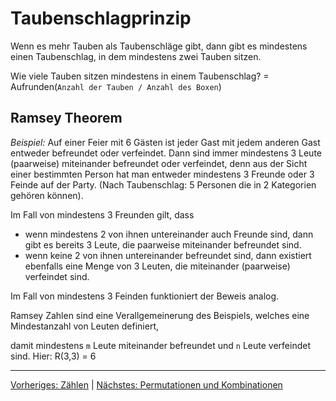 # Taubenschlagprinzip

Wenn es mehr Tauben als Taubenschläge gibt, dann gibt es mindestens einen Taubenschlag, in dem mindestens zwei Tauben sitzen.

Wie viele Tauben sitzen mindestens in einem Taubenschlag? = Aufrunden(`Anzahl der Tauben / Anzahl des Boxen`)

## Ramsey Theorem

*Beispiel:* Auf einer Feier mit 6 Gästen ist jeder Gast mit jedem anderen Gast entweder befreundet oder verfeindet. Dann sind immer mindestens 3 Leute (paarweise) miteinander befreundet oder verfeindet, denn
aus der Sicht einer bestimmten Person hat man entweder mindestens 3 Freunde oder 3 Feinde auf der Party. (Nach Taubenschlag: 5 Personen die in 2 Kategorien gehören können).

Im Fall von mindestens 3 Freunden gilt, dass
- wenn mindestens 2 von ihnen untereinander auch Freunde sind, dann gibt es bereits 3 Leute, die paarweise miteinander befreundet sind.
- wenn keine 2 von ihnen untereinander befreundet sind, dann existiert ebenfalls eine Menge von 3 Leuten, die miteinander (paarweise) verfeindet sind.

Im Fall von mindestens 3 Feinden funktioniert der Beweis analog.


Ramsey Zahlen sind eine Verallgemeinerung des Beispiels, welches eine Mindestanzahl von Leuten definiert,

damit mindestens `m` Leute miteinander befreundet und `n` Leute verfeindet sind.
Hier: R(3,3) = 6

___
[Vorheriges: Zählen](zaehlen.md) | [Nächstes: Permutationen und Kombinationen](permutationen-kombinationen.md)